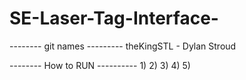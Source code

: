 # SE-Laser-Tag-Interface-

-------- git names --------- 
theKingSTL - Dylan Stroud 



-------- How to RUN ----------
1)
2)
3)
4)
5)

